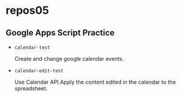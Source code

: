 # repos05

## Google Apps Script Practice

- `calendar-test`

  Create and change google calendar events.

- `calendar-edit-test`

  Use Calendar API.Apply the content edited in the calendar to the spreadsheet.